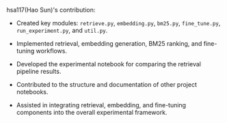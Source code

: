hsa117(Hao Sun)'s contribution:

- Created key modules: `retrieve.py`, `embedding.py`, `bm25.py`, `fine_tune.py`, `run_experiment.py`, and `util.py`.  
- Implemented retrieval, embedding generation, BM25 ranking, and fine-tuning workflows.

- Developed the experimental notebook for comparing the retrieval pipeline results.  
- Contributed to the structure and documentation of other project notebooks.

- Assisted in integrating retrieval, embedding, and fine-tuning components into the overall experimental framework.